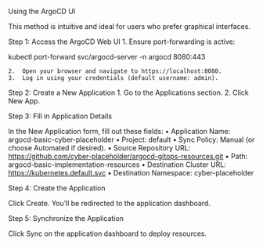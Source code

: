 Using the ArgoCD UI

This method is intuitive and ideal for users who prefer graphical interfaces.

Step 1: Access the ArgoCD Web UI
	1.	Ensure port-forwarding is active:

kubectl port-forward svc/argocd-server -n argocd 8080:443


	2.	Open your browser and navigate to https://localhost:8080.
	3.	Log in using your credentials (default username: admin).

Step 2: Create a New Application
	1.	Go to the Applications section.
	2.	Click New App.

Step 3: Fill in Application Details

In the New Application form, fill out these fields:
	•	Application Name: argocd-basic-cyber-placeholder
	•	Project: default
	•	Sync Policy: Manual (or choose Automated if desired).
	•	Source Repository URL: https://github.com/cyber-placeholder/argocd-gitops-resources.git
	•	Path: argocd-basic-implementation-resources
	•	Destination Cluster URL: https://kubernetes.default.svc
	•	Destination Namespace: cyber-placeholder

Step 4: Create the Application

Click Create. You’ll be redirected to the application dashboard.

Step 5: Synchronize the Application

Click Sync on the application dashboard to deploy resources.